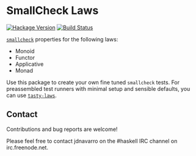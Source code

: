 # SmallCheck Laws

[![Hackage Version](https://img.shields.io/hackage/v/smallcheck-laws.svg)](https://hackage.haskell.org/package/smallcheck-laws)
[![Build Status](https://img.shields.io/travis/jdnavarro/smallcheck-laws.svg)](https://travis-ci.org/jdnavarro/smallcheck-laws)

[`smallcheck`](https://hackage.haskell.org/package/smallcheck) properties for
the following laws:

- Monoid
- Functor
- Applicative
- Monad

Use this package to create your own fine tuned `smallcheck` tests. For
preassembled test runners with minimal setup and sensible defaults, you can use
[`tasty-laws`](https://hackage.haskell.org/package/tasty-laws).

## Contact

Contributions and bug reports are welcome!

Please feel free to contact jdnavarro on the #haskell IRC channel on
irc.freenode.net.
